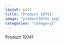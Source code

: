 ```yaml
---
layout: post
title: "Product 10741"
image: "product10741.jpg"
categories: "category1"
---
```

Product 10741
